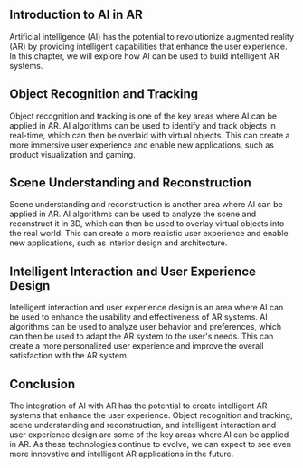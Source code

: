 

Introduction to AI in AR
------------------------

Artificial intelligence (AI) has the potential to revolutionize augmented reality (AR) by providing intelligent capabilities that enhance the user experience. In this chapter, we will explore how AI can be used to build intelligent AR systems.

Object Recognition and Tracking
-------------------------------

Object recognition and tracking is one of the key areas where AI can be applied in AR. AI algorithms can be used to identify and track objects in real-time, which can then be overlaid with virtual objects. This can create a more immersive user experience and enable new applications, such as product visualization and gaming.

Scene Understanding and Reconstruction
--------------------------------------

Scene understanding and reconstruction is another area where AI can be applied in AR. AI algorithms can be used to analyze the scene and reconstruct it in 3D, which can then be used to overlay virtual objects into the real world. This can create a more realistic user experience and enable new applications, such as interior design and architecture.

Intelligent Interaction and User Experience Design
--------------------------------------------------

Intelligent interaction and user experience design is an area where AI can be used to enhance the usability and effectiveness of AR systems. AI algorithms can be used to analyze user behavior and preferences, which can then be used to adapt the AR system to the user's needs. This can create a more personalized user experience and improve the overall satisfaction with the AR system.

Conclusion
----------

The integration of AI with AR has the potential to create intelligent AR systems that enhance the user experience. Object recognition and tracking, scene understanding and reconstruction, and intelligent interaction and user experience design are some of the key areas where AI can be applied in AR. As these technologies continue to evolve, we can expect to see even more innovative and intelligent AR applications in the future.
